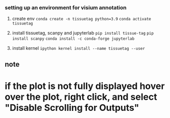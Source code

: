 
### setting up an environment for visium annotation

1) create env `conda create -n tissuetag python=3.9` `conda activate tissuetag`

2) install tissuetag, scanpy and jupyterlab `pip install tissue-tag` `pip install scanpy` `conda install -c conda-forge jupyterlab`

3) install kernel  `ipython kernel install --name tissuetag --user`

## note 
# if the plot is not fully displayed hover over the plot, right click, and select "Disable Scrolling for Outputs"


